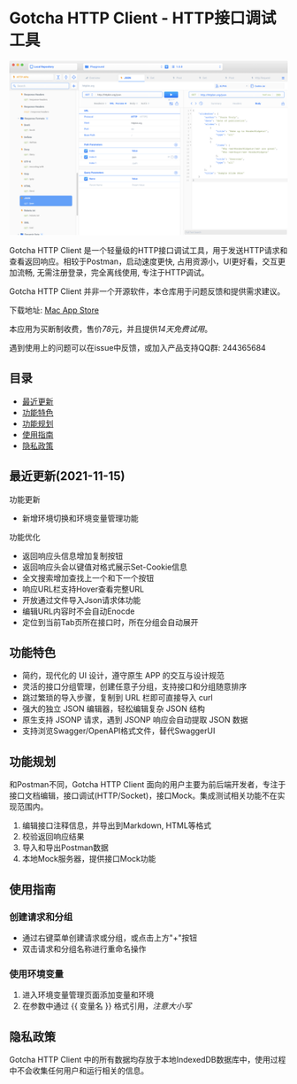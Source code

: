 # Gotcha HTTP Client - HTTP接口调试工具

![Preview](images/Preview(1).png)

Gotcha HTTP Client 是一个轻量级的HTTP接口调试工具，用于发送HTTP请求和查看返回响应。相较于Postman，启动速度更快, 占用资源小，UI更好看，交互更加流畅, 无需注册登录，完全离线使用, 专注于HTTP调试。

Gotcha HTTP Client 并非一个开源软件，本仓库用于问题反馈和提供需求建议。

下载地址: [Mac App Store](https://apps.apple.com/cn/app/gotcha-http-client/id1524200727)

本应用为买断制收费，售价*78*元，并且提供*14天免费试用*。

遇到使用上的问题可以在issue中反馈，或加入产品支持QQ群: 244365684

## 目录

* [最近更新](##最近更新)
* [功能特色](##功能特色)
* [功能规划](##功能规划)
* [使用指南](##使用指南)
* [隐私政策](##隐私政策)

## 最近更新(2021-11-15)

功能更新

- 新增环境切换和环境变量管理功能

功能优化

- 返回响应头信息增加复制按钮
- 返回响应头会以键值对格式展示Set-Cookie信息
- 全文搜索增加查找上一个和下一个按钮
- 响应URL栏支持Hover查看完整URL
- 开放通过文件导入Json请求体功能
- 编辑URL内容时不会自动Enocde
- 定位到当前Tab页所在接口时，所在分组会自动展开

## 功能特色

- 简约，现代化的 UI 设计，遵守原生 APP 的交互与设计规范
- 灵活的接口分组管理，创建任意子分组，支持接口和分组随意排序
- 跳过繁琐的导入步骤，复制到 URL 栏即可直接导入 curl
- 强大的独立 JSON 编辑器，轻松编辑复杂 JSON 结构
- 原生支持 JSONP 请求，遇到 JSONP 响应会自动提取 JSON 数据
- 支持浏览Swagger/OpenAPI格式文件，替代SwaggerUI

## 功能规划

和Postman不同，Gotcha HTTP Client 面向的用户主要为前后端开发者，专注于接口文档编辑，接口调试(HTTP/Socket)，接口Mock。集成测试相关功能不在实现范围内。

1. 编辑接口注释信息，并导出到Markdown, HTML等格式
2. 校验返回响应结果
3. 导入和导出Postman数据
4. 本地Mock服务器，提供接口Mock功能

## 使用指南

### 创建请求和分组

- 通过右键菜单创建请求或分组，或点击上方"+"按钮
- 双击请求和分组名称进行重命名操作

### 使用环境变量

1. 进入环境变量管理页面添加变量和环境
2. 在参数中通过 {{ 变量名 }} 格式引用，*注意大小写*

## 隐私政策

Gotcha HTTP Client 中的所有数据均存放于本地IndexedDB数据库中，使用过程中不会收集任何用户和运行相关的信息。